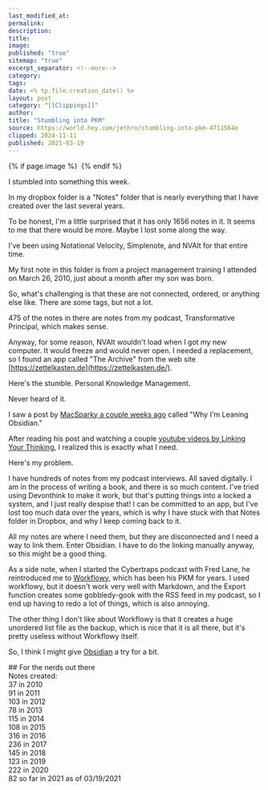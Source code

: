 ```yaml
---
last_modified_at: 
permalink: 
description: 
title: 
image: 
published: "true"
sitemap: "true"
excerpt_separator: <!--more-->
category: 
tags: 
date: <% tp.file.creation_date() %>
layout: post
category: "[[Clippings]]"
author: 
title: "Stumbling into PKM"
source: https://world.hey.com/jethro/stumbling-into-pkm-4711564e
clipped: 2024-11-11
published: 2021-03-19
---
```



{% if page.image %} <img src="{{ page.image }}" alt=""> {% endif %}

I stumbled into something this week.

In my dropbox folder is a "Notes" folder that is nearly everything that I have created over the last several years.

To be honest, I'm a little surprised that it has only 1656 notes in it. It seems to me that there would be more. Maybe I lost some along the way.

I've been using Notational Velocity, Simplenote, and NVAlt for that entire time.

My first note in this folder is from a project management training I attended on March 26, 2010, just about a month after my son was born.

So, what's challenging is that these are not connected, ordered, or anything else like. There are some tags, but not a lot.

475 of the notes in there are notes from my podcast, Transformative Principal, which makes sense.

Anyway, for some reason, NVAlt wouldn't load when I got my new computer. It would freeze and would never open. I needed a replacement, so I found an app called "The Archive" from the web site [https://zettelkasten.de](https://zettelkasten.de/).

Here's the stumble. Personal Knowledge Management.

Never heard of it.

I saw a post by [MacSparky a couple weeks ago](https://www.macsparky.com/blog/2021/3/why-im-leaning-obsidian) called "Why I'm Leaning Obsidian."

After reading his post and watching a couple [youtube videos by Linking Your Thinking](https://www.youtube.com/watch?v=QgbLb6QCK88&t=0s), I realized this is exactly what I need.

Here's my problem.

I have hundreds of notes from my podcast interviews. All saved digitally. I am in the process of writing a book, and there is so much content. I've tried using Devonthink to make it work, but that's putting things into a locked a system, and I just really despise that! I can be committed to an app, but I've lost too much data over the years, which is why I have stuck with that Notes folder in Dropbox, and why I keep coming back to it.

All my notes are where I need them, but they are disconnected and I need a way to link them. Enter Obsidian. I have to do the linking manually anyway, so this might be a good thing. 

As a side note, when I started the Cybertraps podcast with Fred Lane, he reintroduced me to [Workflowy](https://workflowy.com/), which has been his PKM for years. I used workflowy, but it doesn't work very well with Markdown, and the Export function creates some gobbledy-gook with the RSS feed in my podcast, so I end up having to redo a lot of things, which is also annoying.

The other thing I don't like about Workflowy is that it creates a huge unordered list file as the backup, which is nice that it is all there, but it's pretty useless without Workflowy itself.

So, I think I might give [Obsidian](https://obsidian.md/) a try for a bit. 

\## For the nerds out there  
Notes created:   
37 in 2010  
91 in 2011  
103 in 2012  
78 in 2013  
115 in 2014  
108 in 2015  
316 in 2016  
236 in 2017  
145 in 2018  
123 in 2019  
222 in 2020  
82 so far in 2021 as of 03/19/2021